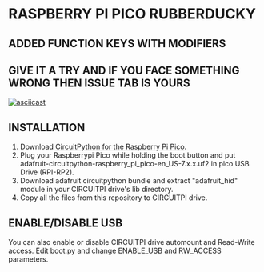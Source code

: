 # RASPBERRY PI PICO RUBBERDUCKY

## ADDED FUNCTION KEYS WITH MODIFIERS
## GIVE IT A TRY AND IF YOU FACE SOMETHING WRONG THEN ISSUE TAB IS YOURS
[![asciicast](https://asciinema.org/a/JZHOQrtx3WztsUrce187qli4z.svg)](https://asciinema.org/a/JZHOQrtx3WztsUrce187qli4z)
## INSTALLATION
1. Download [CircuitPython for the Raspberry Pi Pico](https://circuitpython.org/board/raspberry_pi_pico/).
2. Plug your Raspberrypi Pico while holding the boot button and put adafruit-circuitpython-raspberry_pi_pico-en_US-7.x.x.uf2 in pico USB Drive (RPI-RP2).
3. Download adafruit circuitpython bundle and extract "adafruit_hid" module in your CIRCUITPI drive's lib directory.
4. Copy all the files from this repository to CIRCUITPI drive.

## ENABLE/DISABLE USB
You can also enable or disable CIRCUITPI drive automount and Read-Write access. Edit boot.py and change ENABLE_USB and RW_ACCESS parameters.
